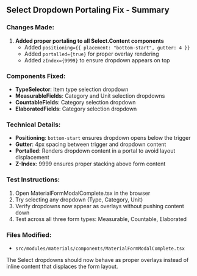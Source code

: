 
## Select Dropdown Portaling Fix - Summary

### Changes Made:
1. **Added proper portaling to all Select.Content components**
   - Added `positioning={{ placement: "bottom-start", gutter: 4 }}`
   - Added `portalled={true}` for proper overlay rendering
   - Added `zIndex={9999}` to ensure dropdown appears on top

### Components Fixed:
- **TypeSelector**: Item type selection dropdown
- **MeasurableFields**: Category and Unit selection dropdowns  
- **CountableFields**: Category selection dropdown
- **ElaboratedFields**: Category selection dropdown

### Technical Details:
- **Positioning**: `bottom-start` ensures dropdown opens below the trigger
- **Gutter**: 4px spacing between trigger and dropdown content
- **Portalled**: Renders dropdown content in a portal to avoid layout displacement  
- **Z-Index**: 9999 ensures proper stacking above form content

### Test Instructions:
1. Open MaterialFormModalComplete.tsx in the browser
2. Try selecting any dropdown (Type, Category, Unit)  
3. Verify dropdowns now appear as overlays without pushing content down
4. Test across all three form types: Measurable, Countable, Elaborated

### Files Modified:
- `src/modules/materials/components/MaterialFormModalComplete.tsx`

The Select dropdowns should now behave as proper overlays instead of inline content that displaces the form layout.

